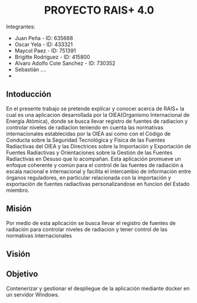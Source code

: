 # <h1 align="center"> PROYECTO RAIS+ 4.0 </h1>

Integrantes:
 - Juan Peña - ID: 635668
 - Oscar Yela - ID: 433321
 - Maycol Paez - ID: 751391
 - Brigitte Rodriguez - ID: 415800
 - Alvaro Adolfo Cote Sanchez - ID: 730352
 - Sebastián ....
 - 
## Intoducción
En el presente trabajo se pretende explicar y conocer acerca de RAIS+ la cual es una aplicacion desarrollada por la OIEA(Organismo Internacional de Energía Atómica), donde se busca llevar registro de fuentes de radiacion y controlar niveles de radiacion teniendo en cuenta las normativas internacionales establecidas por la OIEA así como con el Código de Conducta sobre la Seguridad Tecnológica y Física de las Fuentes Radiactivas del OIEA y las Directrices sobre la Importación y Exportación de Fuentes Radiactivas y Orientaciones sobre la Gestión de las Fuentes Radiactivas en Desuso que lo acompañan.
Esta aplicación promueve un enfoque coherente y común para el control de las fuentes de radiación a escala nacional e internacional y facilita el intercambio de información entre órganos reguladores, en particular relacionada con la importación y exportación de fuentes radiactivas personalizandose en funcion del Estado miembro. 

## Misión
Por medio de esta aplicación se busca llevar el registro de fuentes de radiación para controlar niveles de radiacion y tener control de las normativas internacionales 


## Visión


## Objetivo
Contenerizar y gestionar el despliegue de la aplicación mediante docker en un servidor Windows.
